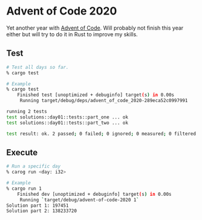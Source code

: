 # Advent of Code 2020

Yet another year with [Advent of Code](https://adventofcode.com/). Will probably
not finish this year either but will try to do it in Rust to improve my skills.

## Test

```sh
# Test all days so far.
% cargo test

# Example
% cargo test
    Finished test [unoptimized + debuginfo] target(s) in 0.00s
     Running target/debug/deps/advent_of_code_2020-289eca52c0997991

running 2 tests
test solutions::day01::tests::part_one ... ok
test solutions::day01::tests::part_two ... ok

test result: ok. 2 passed; 0 failed; 0 ignored; 0 measured; 0 filtered out
```

## Execute

```sh
# Run a specific day
% carog run <day: i32>

# Example
% cargo run 1
    Finished dev [unoptimized + debuginfo] target(s) in 0.00s
     Running `target/debug/advent-of-code-2020 1`
Solution part 1: 197451
Solution part 2: 138233720
```

